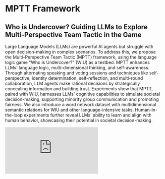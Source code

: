 # MPTT Framework
## Who is Undercover? Guiding LLMs to Explore Multi-Perspective Team Tactic in the Game

Large Language Models (LLMs) are powerful AI agents but struggle with open decision-making in complex scenarios. To address this, we propose the Multi-Perspective Team Tactic (MPTT) framework, using the language logic game "Who is Undercover?" (WIU) as a testbed. MPTT enhances LLMs' language logic, multi-dimensional thinking, and self-awareness. Through alternating speaking and voting sessions and techniques like self-perspective, identity determination, self-reflection, and multi-round collaboration, LLM agents make rational decisions by strategically concealing information and building trust. Experiments show that MPTT, paired with WIU, harnesses LLMs' cognitive capabilities to simulate societal decision-making, supporting minority group communication and promoting fairness. We also introduce a word network dataset with multidimensional semantic relations for WIU and other language-intensive tasks. Human-in-the-loop experiments further reveal LLMs' ability to learn and align with human behavior, showcasing their potential in societal decision-making.

![image](https://github.com/drq321/wiu-game/edit/main/introduction1+.pdf)

